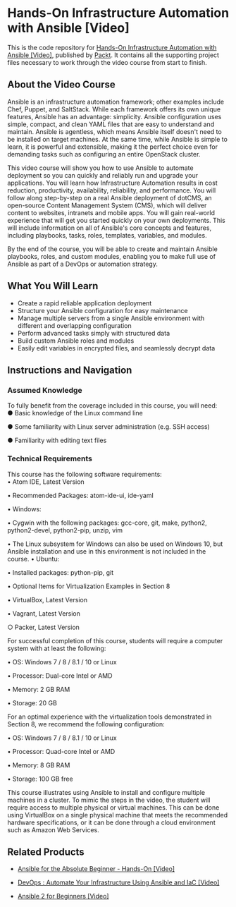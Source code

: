 # Hands-On Infrastructure Automation with Ansible [Video]
This is the code repository for [Hands-On Infrastructure Automation with Ansible [Video]](https://www.packtpub.com/application-development/hands-infrastructure-automation-ansible-video?utm_source=github&utm_medium=repository&utm_campaign=9781788991599), published by [Packt](https://www.packtpub.com/?utm_source=github). It contains all the supporting project files necessary to work through the video course from start to finish.
## About the Video Course
Ansible is an infrastructure automation framework; other examples include Chef, Puppet, and SaltStack. While each framework offers its own unique features, Ansible has an advantage: simplicity. Ansible configuration uses simple, compact, and clean YAML files that are easy to understand and maintain. Ansible is agentless, which means Ansible itself doesn't need to be installed on target machines. At the same time, while Ansible is simple to learn, it is powerful and extensible, making it the perfect choice even for demanding tasks such as configuring an entire OpenStack cluster.

This video course will show you how to use Ansible to automate deployment so you can quickly and reliably run and upgrade your applications. You will learn how Infrastructure Automation results in cost reduction, productivity, availability, reliability, and performance. You will follow along step-by-step on a real Ansible deployment of dotCMS, an open-source Content Management System (CMS), which will deliver content to websites, intranets and mobile apps. You will gain real-world experience that will get you started quickly on your own deployments. This will include information on all of Ansible's core concepts and features, including playbooks, tasks, roles, templates, variables, and modules.

By the end of the course, you will be able to create and maintain Ansible playbooks, roles, and custom modules, enabling you to make full use of Ansible as part of a DevOps or automation strategy.

<H2>What You Will Learn</H2>
<DIV class=book-info-will-learn-text>
<UL>
<LI>Create a rapid reliable application deployment 
<LI>Structure your Ansible configuration for easy maintenance 
<LI>Manage multiple servers from a single Ansible environment with different and overlapping configuration 
<LI>Perform advanced tasks simply with structured data 
<LI>Build custom Ansible roles and modules
<LI>Easily edit variables in encrypted files, and seamlessly decrypt data </LI></UL></DIV>

## Instructions and Navigation
### Assumed Knowledge
To fully benefit from the coverage included in this course, you will need:<br/>
●	Basic knowledge of the Linux command line

●	Some familiarity with Linux server administration (e.g. SSH access)

●	Familiarity with editing text files

### Technical Requirements
This course has the following software requirements:<br/>
•	Atom IDE, Latest Version

•	Recommended Packages: atom-ide-ui, ide-yaml

•	Windows: 

•	Cygwin with the following packages: gcc-core, git, make, python2, python2-devel, python2-pip, unzip, vim

•	The Linux subsystem for Windows can also be used on Windows 10, but Ansible installation and use in this environment is not included in the course.
•	Ubuntu:

•	Installed packages: python-pip, git

•	Optional Items for Virtualization Examples in Section 8

•	VirtualBox, Latest Version

•	Vagrant, Latest Version

○	Packer, Latest Version

For successful completion of this course, students will require a computer system with at least the following:

•	OS: Windows 7 / 8 / 8.1 / 10 or Linux

•	Processor: Dual-core Intel or AMD

•	Memory: 2 GB RAM

•	Storage: 20 GB

For an optimal experience with the virtualization tools demonstrated in Section 8, we recommend the following configuration:

•	OS: Windows 7 / 8 / 8.1 / 10 or Linux

•	Processor: Quad-core Intel or AMD

•	Memory: 8 GB RAM

•	Storage: 100 GB free

This course illustrates using Ansible to install and configure multiple machines in a cluster. To mimic the steps in the video, the student will require access to multiple physical or virtual machines. This can be done using VirtualBox on a single physical machine that meets the recommended hardware specifications, or it can be done through a cloud environment such as Amazon Web Services.

## Related Products
* [Ansible for the Absolute Beginner - Hands-On [Video]](https://www.packtpub.com/application-development/ansible-absolute-beginner-hands-video?utm_source=github&utm_medium=repository&utm_campaign=9781789132427)

* [DevOps : Automate Your Infrastructure Using Ansible and IaC [Video]](https://www.packtpub.com/application-development/devops-automate-your-infrastructure-using-ansible-and-iac-video?utm_source=github&utm_medium=repository&utm_campaign=9781788994453)

* [Ansible 2 for Beginners [Video]](https://www.packtpub.com/networking-and-servers/ansible-2-beginners-video?utm_source=github&utm_medium=repository&utm_campaign=9781786465719)

